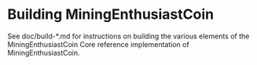 Building MiningEnthusiastCoin
================

See doc/build-*.md for instructions on building the various
elements of the MiningEnthusiastCoin Core reference implementation of MiningEnthusiastCoin.
